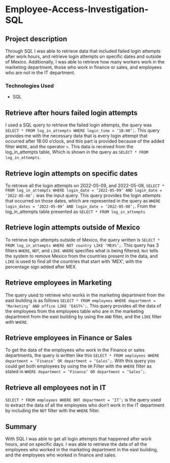 # Employee-Access-Investigation-SQL
## Project description
Through SQL I was able to retrieve data that included failed login attempts after work hours, and retrieve login attempts on specific dates and outside of Mexico.
Additionally, I was able to retrieve how many workers work in the marketing department, those who work in finance or sales, and employees who are not in the IT department.
### Technologies Used
- SQL
## **Retrieve after hours failed login attempts**
I used a SQL query to retrieve the failed login attempts, the query was ``` SELECT * FROM log_in_attempts WHERE login_time > ‘18:00’; ```.
This query provides me with the necessary data that is every login attempt that occurred after 18:00 o’clock, and this part is provided because of the added filter `WHERE`, and the operator `>`. This data is received from the log_in_attempts table, Which is shown in the query as `SELECT * FROM log_in_attempts`. 
## **Retrieve login attempts on specific dates**
To retrieve all the login attempts on 2022-05-09, and 2022-05-08, ```SELECT * FROM log_in_attempts WHERE login_date = ‘2022-05-09’ AND login_date = ‘2022-05-08’;``` was the input query. This query provides the login attempts that occurred on those dates, which are represented in the query as `WHERE login_dates = ‘2022-05-09’ AND login_date = ‘2022-05-08’;`. From the log_in_attempts table presented as `SELECT * FROM log_in_attempts`
## **Retrieve login attempts outside of Mexico**
To retrieve login attempts outside of Mexico, the query written is ```SELECT * FROM log_in_attempts WHERE NOT country LIKE ‘MEX%’;```. This query has 3 filters `WHERE`, `NOT`, and `LIKE`. `WHERE` specifies what is being filtered, `Not` tells the system to remove Mexico from the countries present in the data, and `LIKE` is used to find all the countries that start with ‘MEX’, with the percentage sign added after MEX. 
## **Retrieve employees in Marketing**
The query used to retrieve who works in the marketing department from the east building  is as follows ```SELECT * FROM employees WHERE department = ‘Marketing’ AND office LIKE ‘EAST%’;```. This query provides all the data of the employees from the employees table who are in the marketing department from the east building by using the `AND` filter, and the `LIKE` filter with `WHERE`.
## **Retrieve employees in Finance or Sales**
To get the data of the employees who work in the Finance or sales departments, the query  is written like this `SELECT * FROM employees WHERE department = ‘Finance’ OR department = ‘Sales’;`. With this query you could get both employees by using the `OR` Filter with the `WHERE` filter as stated in ``WHERE department = ‘Finance’ OR department = ‘Sales’;``. 
## **Retrieve all employees not in IT**
```SELECT * FROM employees WHERE NOT department = ‘IT’;``` is the query used to extract the data of all the employees who don’t work in the IT department by including the `NOT` filter with the `WHERE` filter. 
## **Summary**
With SQL I was able to get all login attempts that  happened after work hours, and on specific days. I was able to retrieve the data of all the employees who worked in the marketing department in the east building, and the employees who worked in finance and sales. 
